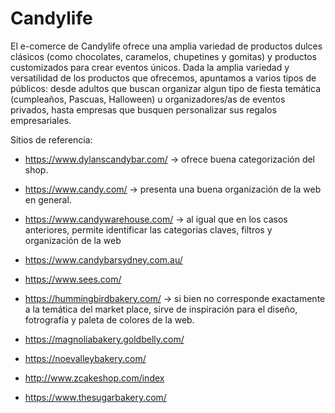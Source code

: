 # Candylife
El e-comerce de Candylife ofrece una amplia variedad de productos dulces clásicos (como chocolates, caramelos, chupetines y gomitas) y productos customizados para crear eventos únicos. 
Dada la amplia variedad y versatilidad de los productos que ofrecemos, apuntamos a varios tipos de públicos: desde adultos que buscan organizar algun tipo de fiesta temática (cumpleaños, Pascuas, Halloween) u organizadores/as de eventos privados, hasta empresas que busquen personalizar sus regalos empresariales. 

Sitios de referencia:
- https://www.dylanscandybar.com/ -> ofrece buena categorización del shop.
- https://www.candy.com/ -> presenta una buena organización de la web en general.
- https://www.candywarehouse.com/ -> al igual que en los casos anteriores, permite identificar las categorias claves, filtros y     organización de la web
- https://www.candybarsydney.com.au/ 
- https://www.sees.com/

- https://hummingbirdbakery.com/  -> si bien no corresponde exactamente a la temática del market place, sirve de inspiración para el  diseño, fotrografía y paleta de colores de la web.

- https://magnoliabakery.goldbelly.com/
- https://noevalleybakery.com/
- http://www.zcakeshop.com/index
- https://www.thesugarbakery.com/
